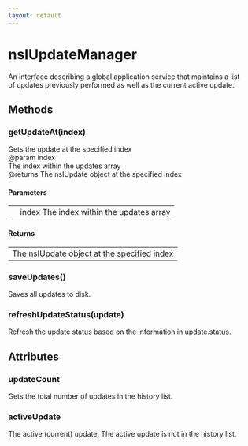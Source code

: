 ```yaml
---
layout: default
---
```


# nsIUpdateManager #
  
An interface describing a global application service that maintains a list  
of updates previously performed as well as the current active update.  
  

## Methods ##

### getUpdateAt(index) ###
  
Gets the update at the specified index  
@param   index  
         The index within the updates array  
@returns The nsIUpdate object at the specified index  
  

#### Parameters ####

<table>

<tr>
<td></td>
<td>index  
         The index within the updates array  
</td>
</tr>

</table>

#### Returns ####

<table>

<tr>
<td>The nsIUpdate object at the specified index  
</td>
</tr>

</table>

### saveUpdates() ###
  
Saves all updates to disk.  
  

### refreshUpdateStatus(update) ###
  
Refresh the update status based on the information in update.status.  
  

## Attributes ##

### updateCount ###
  
Gets the total number of updates in the history list.  
  

### activeUpdate ###
  
The active (current) update. The active update is not in the history list.  
  
